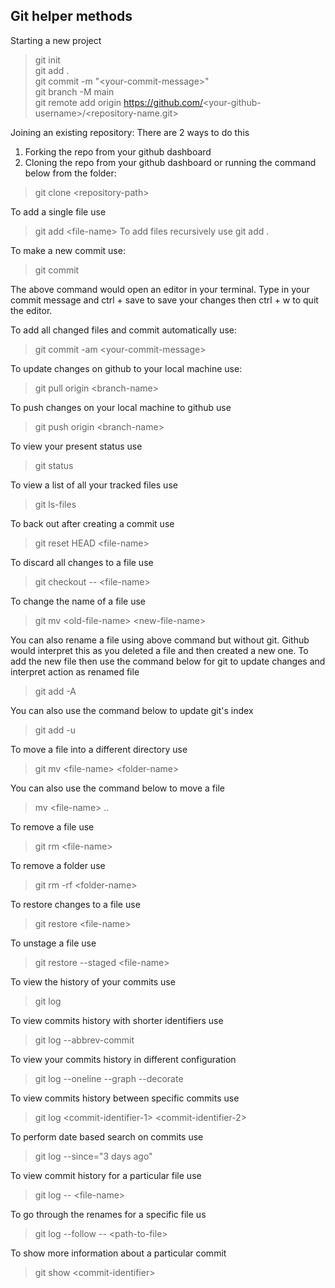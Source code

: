 ## Git helper methods

Starting a new project
> git init <br>
> git add .<br>
> git commit -m "\<your-commit-message\>"<br>
> git branch -M main<br>
> git remote add origin https://github.com/<your-github-username\>/<repository-name.git><br>


Joining an existing repository: There are 2 ways to do this
1. Forking the repo from your github dashboard
2. Cloning the repo from your github dashboard or running the command below from the folder:
> git clone <repository-path\>


To add a single file use
> git add <file-name\>
To add files recursively use
> git add .


To make a new commit use:
> git commit

The above command would open an editor in your terminal. Type in your commit message and ctrl + save to save your changes then ctrl + w to quit the editor.

To add all changed files and commit automatically use:
> git commit -am <your-commit-message\>

To update changes on github to your local machine use:
> git pull origin <branch-name\>

To push changes on your local machine to github use
> git push origin <branch-name\>

To view your present status use
> git status

To view a list of all your tracked files use
> git ls-files

To back out after creating a commit use
> git reset HEAD <file-name\>

To discard all changes to a file use
> git checkout -- <file-name\>

To change the name of a file use
> git mv <old-file-name\> <new-file-name\>

You can also rename a file using above command but without git. Github would interpret this as you deleted a file and then created a new one. To add the new file then use the command below for git to update changes and interpret action as renamed file

> git add -A

You can also use the command below to update git's index
> git add -u

To move a file into a different directory use
> git mv <file-name\> <folder-name\>

You can also use the command below to move a file
> mv <file-name\> ..

To remove a file use
> git rm <file-name\>

To remove a folder use
> git rm -rf <folder-name\>

To restore changes to a file use
> git restore <file-name\>

To unstage a file use
> git restore --staged <file-name\>

To view the history of your commits use
> git log

To view commits history with shorter identifiers use
> git log --abbrev-commit

To view your commits history in different configuration
> git log --oneline --graph --decorate

To view commits history between specific commits use
> git log <commit-identifier-1\> <commit-identifier-2\>

To perform date based search on commits use
> git log --since="3 days ago"

To view commit history for a particular file use
> git log -- <file-name\>

To go through the renames for a specific file us
> git log --follow -- <path-to-file\>

To show more information about a particular commit
> git show <commit-identifier\>